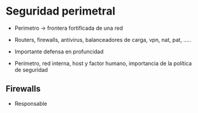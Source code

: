 
# Seguridad perimetral

- Perimetro -> frontera fortificada de una red
- Routers, firewalls, antivirus, balanceadores de carga, vpn, nat, pat, .....

- Importante defensa en profuncidad
- Perímetro, red interna, host y factor humano, importancia de la política de seguridad

## Firewalls
- Responsable
